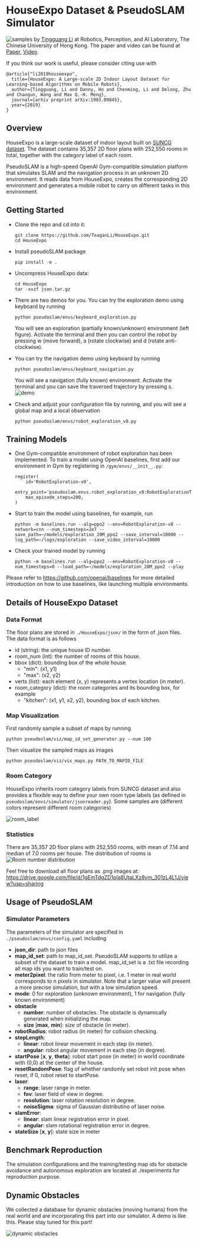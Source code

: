 # HouseExpo Dataset & PseudoSLAM Simulator
![samples](http://www.ee.cuhk.edu.hk/~tgli/TingguangLi_files/collection.png)
by [Tingguang Li](http://www.ee.cuhk.edu.hk/~tgli/) at Robotics, Perception, and AI Laboratory, The Chinese University of Hong Kong. The paper and video can be found at [Paper](https://arxiv.org/abs/1903.09845), [Video](https://youtu.be/v7XPzj62OfE).

If you think our work is useful, please consider citing use with
```
@article{"li2019houseexpo",
  title={HouseExpo: A Large-scale 2D Indoor Layout Dataset for Learning-based Algorithms on Mobile Robots},
  author={Tingguang, Li and Danny, Ho and Chenming, Li and Delong, Zhu and Chaoqun, Wang and Max Q.-H. Meng},
  journal={arXiv preprint arXiv:1903.09845},
  year={2019}
}
```

## Overview
HouseExpo is a large-scale dataset of indoor layout built on [SUNCG dataset](http://suncg.cs.princeton.edu/#). The dataset contains 35,357 2D floor plans with 252,550 rooms in total, together with the category label of each room.

PseudoSLAM is a high-speed OpenAI Gym-compatible simulation platform that simulates SLAM and the navigation process in an unknown 2D environment. It reads data from HouseExpo, creates the corresponding 2D environment and generates a mobile robot to carry on different tasks in this environment. 

## Getting Started
- Clone the repo and cd into it:
  ```
  git clone https://github.com/TeaganLi/HouseExpo.git
  cd HouseExpo
  ```
- Install pseudoSLAM package
  ```
  pip install -e .
  ```
- Uncompress HouseExpo data:
  ```
  cd HouseExpo
  tar -xvzf json.tar.gz
  ```
- There are two demos for you. You can try the exploration demo using keyboard by running 
  ```
  python pseudoslam/envs/keyboard_exploration.py
  ```
  You will see an exploration (partially known/unknown) environment (left figure). Activate the terminal and then you can control the robot by pressing w (move forward), a (rotate clockwise) and d (rotate anti-clockwise). 
- You can try the navigation demo using keyboard by running
  ```
  python pseudoslam/envs/keyboard_navigation.py
  ```
  You will see a navigation (fully known) environment. Activate the terminal and you can save the traversed trajectory by pressing s.
  ![demo](http://www.ee.cuhk.edu.hk/~tgli/TingguangLi_files/simulator_demo.png)

- Check and adjust your configuration file by running, and you will see a global map and a local observation
  ```
  python pseudoslam/envs/robot_exploration_v0.py
  ```
  
## Training Models
- One Gym-compatible environment of robot exploration has been implemented. To train a model using OpenAI baselines, first add our environment in Gym by registering in `/gym/envs/__init__.py`:
  ```
  register(
      id='RobotExploration-v0',
      entry_point='pseudoslam.envs.robot_exploration_v0:RobotExplorationT0',
      max_episode_steps=200,
  )
  ```
- Start to train the model using baselines, for example, run
  ```
  python -m baselines.run --alg=ppo2 --env=RobotExploration-v0 --network=cnn --num_timesteps=2e7 --save_path=~/models/exploration_20M_ppo2 --save_interval=10000 --log_path=~/logs/exploration --save_video_interval=10000
  ```
- Check your trained model by running
  ```
  python -m baselines.run --alg=ppo2 --env=RobotExploration-v0 --num_timesteps=0 --load_path=~/models/exploration_20M_ppo2 --play
  ```
Please refer to https://github.com/openai/baselines for more detailed introduction on how to use baselines, like launching multiple environments.

## Details of HouseExpo Dataset
### Data Format
The floor plans are stored in `./HouseExpo/json/` in the form of .json files. The data format is as follows
* id (string): the unique house ID number.
* room_num (int): the number of rooms of this house.
* bbox (dict): bounding box of the whole house
   * "min": (x1, y1)
   * "max": (x2, y2)
* verts (list): each element (x, y) represents a vertex location (in meter).
* room_category (dict): the room categories and its bounding box, for example
   * "kitchen": (x1, y1, x2, y2), bounding box of each kitchen.

### Map Visualization
First randomly sample a subset of maps by running
```
python pseudoslam/viz/map_id_set_generator.py --num 100
```
Then visualize the sampled maps as images 
```
python pseudoslam/viz/vis_maps.py PATH_TO_MAPID_FILE
```
   
### Room Category
HouseExpo inherits room category labels from SUNCG dataset and  also provides a flexible way to define your own room type labels (as defined in `pseudoslam/envs/simulator/jsonreader.py`). Some samples are (different colors represent different room categories)

![room_label](http://www.ee.cuhk.edu.hk/~tgli/TingguangLi_files/room_label.png) 

### Statistics
There are 35,357 2D floor plans with 252,550 rooms, with mean of 7.14 and median of 7.0 rooms per house. The distribution of rooms is
![Room number distribution](http://www.ee.cuhk.edu.hk/~tgli/TingguangLi_files/room_label_dist.png)

Feel free to download all floor plans as .png images at:
https://drive.google.com/file/d/1gEmTdgZD1pIa8UtaLXz8vm_301zL4L1J/view?usp=sharing

## Usage of PseudoSLAM
### Simulator Parameters
The parameters of the simulator are specified in `./pseudoslam/envs/config.yaml` including
* **json_dir**: path to json files
* **map_id_set**: path to map_id_set. PseudoSLAM supports to utilize a subset of the dataset to train a model. map_id_set is a .txt file recording all map ids you want to train/test on.
* **meter2pixel**: the ratio from meter to pixel, i.e. 1 meter in real world corresponds to n pixels in simulator. Note that a larger value will present a more precise simulation, but with a low simulation speed.
* **mode**: 0 for exploration (unknown environment), 1 for navigation (fully known environment)
* **obstacle**
  * **number**: number of obstacles. The obstacle is dynamically generated when initializing the map.
  * **size** [**max**, **min**]: size of obstacle (in meter).
* **robotRadius**: robot radius (in meter) for collision checking.
* **stepLength**:
  * **linear**: robot linear movement in each step (in meter).
  * **angular**: robot angular movement in each step (in degree).
* **startPose** [**x**, **y**, **theta**]: robot start pose (in meter) in world coordinate with (0,0) at the center of the house.
* **resetRandomPose**: flag of whether randomly set robot init pose when reset, if 0, robot reset to startPose.
* **laser**:
  * **range**: laser range in meter.
  * **fov**: laser field of view in degree.
  * **resolution**: laser rotation resolution in degree.
  * **noiseSigma**: sigma of Gaussian distributino of laser noise.
* **slamError**:
  * **linear**: slam linear registration error in pixel.
  * **angular**: slam rotational registration error in degree.
* **stateSize** [**x**, **y**]: state size in meter

## Benchmark Reproduction
The simulation configurations and the training/testing map ids for obstacle avoidance and autonomous exploration are located at ./experiments for reproduction purpose.

## Dynamic Obstacles
We collected a database for dynamic obstacles (moving humans) from the real world and are incorporating this part into our simulator. A demo is like this. Please stay tuned for this part!

![dynamic obstacles](http://www.ee.cuhk.edu.hk/~tgli/TingguangLi_files/dynamic_obstacles.gif)



